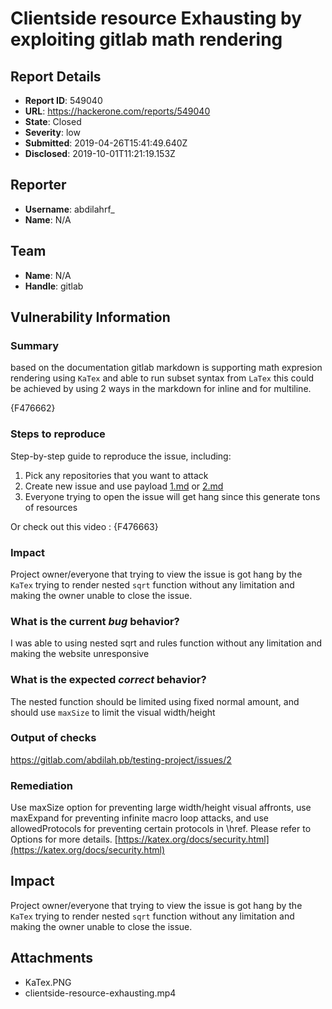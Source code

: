 # Clientside resource Exhausting by exploiting gitlab math rendering 

## Report Details
- **Report ID**: 549040
- **URL**: https://hackerone.com/reports/549040
- **State**: Closed
- **Severity**: low
- **Submitted**: 2019-04-26T15:41:49.640Z
- **Disclosed**: 2019-10-01T11:21:19.153Z

## Reporter
- **Username**: abdilahrf_
- **Name**: N/A

## Team
- **Name**: N/A
- **Handle**: gitlab

## Vulnerability Information
### Summary
based on the documentation gitlab markdown is supporting math expresion rendering using `KaTex` and able to run subset syntax from `LaTex` this could be achieved by using 2 ways in the markdown for inline and for multiline.

{F476662}

### Steps to reproduce

Step-by-step guide to reproduce the issue, including:

1. Pick any repositories that you want to attack
2. Create new issue and use payload [1.md](https://gist.github.com/abdilahrf/959d75c5d39034ebc411844316a7ce4c#file-1-md) or [2.md](https://gist.github.com/abdilahrf/959d75c5d39034ebc411844316a7ce4c#file-2-md)
3. Everyone trying to open the issue will get hang since this generate tons of resources

Or check out this video :
{F476663}

### Impact

Project owner/everyone that trying to view the issue is got hang by the `KaTex` trying to render nested `sqrt` function without any limitation and making the owner unable to close the issue.

### What is the current *bug* behavior?

I was able to using nested sqrt and rules function without any limitation and making the website unresponsive

### What is the expected *correct* behavior?

The nested function should be limited using fixed normal amount, and should use `maxSize` to limit the visual width/height

### Output of checks

https://gitlab.com/abdilah.pb/testing-project/issues/2

### Remediation

Use maxSize option for preventing large width/height visual affronts, use maxExpand for preventing infinite macro loop attacks, and use allowedProtocols for preventing certain protocols in \href. Please refer to Options for more details. [https://katex.org/docs/security.html](https://katex.org/docs/security.html)

## Impact

Project owner/everyone that trying to view the issue is got hang by the `KaTex` trying to render nested `sqrt` function without any limitation and making the owner unable to close the issue.

## Attachments
- KaTex.PNG
- clientside-resource-exhausting.mp4
